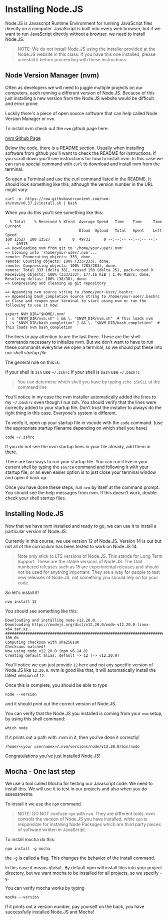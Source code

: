 # Installing Node.JS

Node.JS is Javascript Runtime Environment for running JavaScript files directly
on a computer.  JavaScript is built into every web browser, but if we want
to run JavaScript directly without a browser, we need to install Node.JS.

> NOTE: We do not install Node.JS using the installer provided at the Node.JS
> website in this class. If you have this one installed, please uninstall it
> before proceeding with these instructions.


## Node Version Manager (nvm)

Often as developers we will need to juggle multiple projects on our computers,
each running a different version of Node.JS. Because of this just installing a
new version from the Node.JS website would be difficult and error prone. 

Luckily there's a piece of open source software that can help called Node Version
Manager or `nvm`.

To install nvm check out the `nvm` github page here:

[nvm Github Page](https://github.com/nvm-sh/nvm)

Below the code, there is a README section. Usually when installing software
from github you'll want to check the README for instructions. If you scroll
down you'll see instructions for how to install nvm.  In this case we can run
a special command with `curl` to download and install nvm from the terminal.

So open a Terminal and use the curl command listed in the README.  It should look
something like this, although the version number in the URL might vary:

```shell
curl -o- https://raw.githubusercontent.com/nvm-sh/nvm/v0.37.2/install.sh | bash
```

When you do this you'll see something like this:

```shell
  % Total    % Received % Xferd  Average Speed   Time    Time     Time  Current
                                 Dload  Upload   Total   Spent    Left  Speed
100 13527  100 13527    0     0  49731      0 --:--:-- --:--:-- --:--:-- 49915
=> Downloading nvm from git to '/home/your-user/.nvm'
=> Cloning into '/home/your-user/.nvm'...
remote: Enumerating objects: 333, done.
remote: Counting objects: 100% (333/333), done.
remote: Compressing objects: 100% (283/283), done.
remote: Total 333 (delta 38), reused 150 (delta 25), pack-reused 0
Receiving objects: 100% (333/333), 177.16 KiB | 1.46 MiB/s, done.
Resolving deltas: 100% (38/38), done.
=> Compressing and cleaning up git repository

=> Appending nvm source string to /home/your-user/.bashrc
=> Appending bash_completion source string to /home/your-user/.bashrc
=> Close and reopen your terminal to start using nvm or run the following to use it now:

export NVM_DIR="$HOME/.nvm"
[ -s "$NVM_DIR/nvm.sh" ] && \. "$NVM_DIR/nvm.sh"  # This loads nvm
[ -s "$NVM_DIR/bash_completion" ] && \. "$NVM_DIR/bash_completion"  # This loads nvm bash_completion
```

The lines to pay attention to are the last three. These are the shell commands
necessary to initialize nvm.  But we don't want to have to run these commands
everytime we open a terminal, so we should put these into our _shell startup file_

The general rule on this is:

If your shell is `zsh` use `~/.zshrc`
If your shell is `bash` use `~/.bashrc`

> You can determine which shell you have by typing `echo $SHELL` at the command
> line

You'll notice in my case the nvm installer automatically added the lines to my `~/.bashrc` even though I run zsh.  You should verify that the lines were correctly
added to your startup file. Don't trust the installer to always do the right 
thing in this case. Everyone's system is different.

To verify it, open up your startup file in vscode with the `code` command. (use
the appropriate startup filename depending on which shell you have)

```shell
code ~/.zshrc
```

If you do not see the nvm startup lines in your file already, add them in there.

There are two ways to run your startup file. You can run it live in your current
shell by typing the `source` command and following it with your startup file, or
an even easier option is to just close your terminal window and open it back up.

Once you have done these steps, run `nvm` by itself at the command prompt. You
should see the help messages from nvm. If this doesn't work, double check your
shell startup files.

## Installing Node.JS

Now that we have nvm installed and ready to go, we can use it to install a
particular version of Node.JS.

Currently in this course, we use version 12 of Node.JS.  Version 14 is out
but not all of the curriculum has been tested to work on Node.JS 14.

> Note only stick to LTS versions of Node.JS. This stands for Long Term Support.
> These are the stable versions of Node.JS. The Odd numbered releases such as 15
> are experimental releases and should not be used for anything important. They
> are a way for people to test new releases of Node.JS, not something you should
> rely on for your code.

So let's install it!

```shell
nvm install 12
```

You should see something like this:

```shell
Downloading and installing node v12.20.0...
Downloading https://nodejs.org/dist/v12.20.0/node-v12.20.0-linux-x64.tar.xz...
################################################################################################################################################################################################### 100.0%
Computing checksum with sha256sum
Checksums matched!
Now using node v12.20.0 (npm v6.14.8)
Creating default alias: default -> 12 (-> v12.20.0)
```

You'll notice we can just provide `12` here and not any specific version of
Node.JS like `12.20.0`. nvm is good like that, it will automatically install
the latest version of `12`.

Once this is complete, you should be able to type

```shell
node --version
```

and it should print out the correct version of Node.JS.

You can verify that the Node.JS you installed is coming from your `nvm` 
setup, by using this shell command:

```shell
which node
```

If it prints out a path with .nvm in it, then you've done it correctly!

```shell
/home/<<your username>>/.nvm/versions/node/v12.20.0/bin/node
```

Congratulations you've just installed Node.JS!

## Mocha - One last step

We use a tool called Mocha for testing our Javascript code. We need to install
this.  We will use it to test in our projects and also when you do assessments.

To install it we use the `npm` command.

> NOTE: DO NOT confuse `npm` with `nvm`. They are different tools. nvm controls
> the version of Node.JS you have installed, while `npm` is responsible for
> installing Node Packages which are third party pieces of software written
> in JavaScript.

To install mocha do this:

```shell
npm install -g mocha
```

the `-g` is called a flag. This changes the behavior of the install command. 

In this case it means `global`.  By default npm will install files into your
project directory, but we want mocha to be installed for all projects, so we
specify `-g`.

You can verify mocha works by typing

`mocha --version`

If it prints out a version number, pay yourself on the back, you have successfully
installed Node.JS and Mocha!
